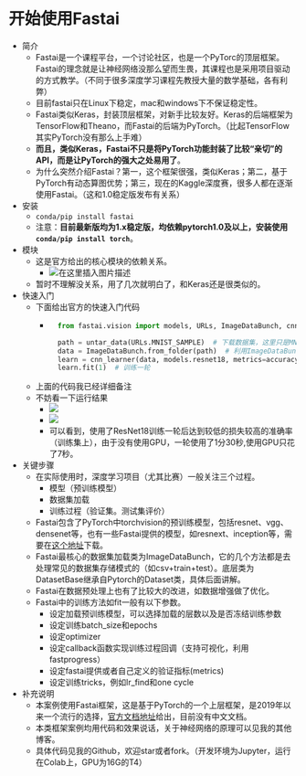 # 开始使用Fastai
- 简介
	- Fastai是一个课程平台，一个讨论社区，也是一个PyTorc的顶层框架。Fastai的理念就是让神经网络没那么望而生畏，其课程也是采用项目驱动的方式教学。（不同于很多深度学习课程先教授大量的数学基础，各有利弊）
	- 目前fastai只在Linux下稳定，mac和windows下不保证稳定性。
	- Fastai类似Keras，封装顶层框架，对新手比较友好。Keras的后端框架为TensorFlow和Theano，而Fastai的后端为PyTorch。（比起TensorFlow其实PyTorch没有那么上手难）
	- **而且，类似Keras，Fastai不只是将PyTorch功能封装了比较“亲切”的API，而是让PyTorch的强大之处易用了**。
	- 为什么突然介绍Fastai？第一，这个框架很强，类似Keras；第二，基于PyTorch有动态算图优势；第三，现在的Kaggle深度赛，很多人都在逐渐使用Fastai。（这和1.0稳定版发布有关系）
- 安装
	- `conda/pip install fastai`
	- 注意：**目前最新版均为1.x稳定版，均依赖pytorch1.0及以上，安装使用`conda/pip install torch`**。
- 模块
	- 这是官方给出的核心模块的依赖关系。
		- ![在这里插入图片描述](https://img-blog.csdnimg.cn/20190504221358945.png)
	- 暂时不理解没关系，用了几次就明白了，和Keras还是很类似的。
- 快速入门
	- 下面给出官方的快速入门代码
		- ```python
			from fastai.vision import models, URLs, ImageDataBunch, cnn_learner, untar_data, accuracy

			path = untar_data(URLs.MNIST_SAMPLE)  # 下载数据集，这里只是MNIST的子集，只包含3和7的图像,会下载并解压（untar的命名原因）到/root/.fastai/data/mnist_sample（如果你是root用户）下，包含训练数据，测试数据，包含label的csv文件
			data = ImageDataBunch.from_folder(path)  # 利用ImageDataBunch读取文件夹，返回一个ImageDataBunch对象
			learn = cnn_learner(data, models.resnet18, metrics=accuracy)  # 构建cnn模型，使用resnet18预训练模型
			learn.fit(1)  # 训练一轮
			```
	- 上面的代码我已经详细备注
	- 不妨看一下运行结果
		- ![](https://img-blog.csdnimg.cn/20190504210237403.png)
		- ![](https://img-blog.csdnimg.cn/20190504214436779.png)
		- 可以看到，使用了ResNet18训练一轮后达到较低的损失较高的准确率（训练集上），由于没有使用GPU，一轮使用了1分30秒,使用GPU只花了7秒。
- 关键步骤
	- 在实际使用时，深度学习项目（尤其比赛）一般关注三个过程。
		- 模型（预训练模型）
		- 数据集加载
		- 训练过程（验证集。测试集评价）
	- Fastai包含了PyTorch中torchvision的预训练模型，包括resnet、vgg、densenet等，也有一些Fastai提供的模型，如resnext、inception等，需要在[这个地址](http://files.fast.ai/models/)下载。
	- Fastai最核心的数据集加载类为ImageDataBunch，它的几个方法都是去处理常见的数据集存储模式的（如csv+train+test）。底层类为DatasetBase继承自Pytorch的Dataset类，具体后面讲解。
	- Fastai在数据预处理上也有了比较大的改进，如数据增强做了优化。
	- Fastai中的训练方法如fit一般有以下参数。
		- 设定加载预训练模型，可以选择加载的层数以及是否冻结训练参数
		- 设定训练batch_size和epochs
		- 设定optimizer
		- 设定callback函数实现训练过程回调（支持可视化，利用fastprogress）
		- 设定fastai提供或者自己定义的验证指标(metrics)
		- 设定训练tricks，例如lr_find和one cycle
- 补充说明
	- 本案例使用Fastai框架，这是基于PyTorch的一个上层框架，是2019年以来一个流行的选择，[官方文档地址](https://docs.fast.ai/)给出，目前没有中文文档。
	- 本类框架案例均用代码和效果说话，关于神经网络的原理可以见我的其他博客。
	- 具体代码见我的Github，欢迎star或者fork。（开发环境为Jupyter，运行在Colab上，GPU为16G的T4）
